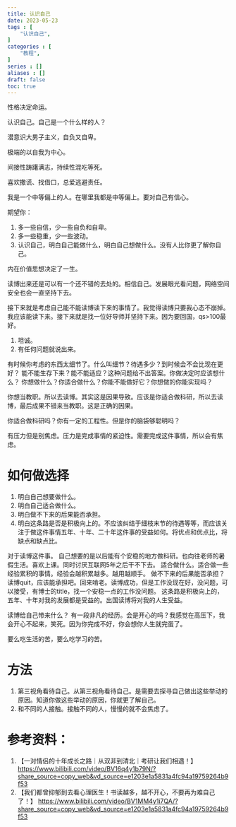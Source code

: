 ```yaml
---
title: 认识自己
date: 2023-05-23
tags : [
	"认识自己",
]
categories : [
	"教程",
]
series : []
aliases : []
draft: false
toc: true
---
```


性格决定命运。

认识自己。自己是一个什么样的人？

潜意识大男子主义，自负又自卑。

极端的以自我为中心。

间接性踌躇满志，持续性混吃等死。

喜欢撒谎、找借口，总爱逃避责任。

我是一个中等偏上的人。在哪里我都是中等偏上。要对自己有信心。

期望你：
1. 多一些自信，少一些自负和自卑。
2. 多一些稳重，少一些波动。
3. 认识自己，明白自己能做什么，明白自己想做什么。没有人比你更了解你自己。

内在价值思想决定了一生。

读博出来还是可以有一个还不错的去处的。相信自己。发展眼光看问题，网络空间安全也会一直坚持下去。

接下来就是考虑自己能不能读博读下来的事情了。我觉得读博只要我心态不崩掉。我应该能读下来。接下来就是找一位好导师并坚持下来。因为要回国，qs>100最好。

1. 坦诚。
2. 有任何问题就说出来。

有时候你考虑的东西太细节了。什么叫细节？待遇多少？到时候会不会比现在更好？
能不能生存下来？能不能适应？这种问题给不出答案。你做决定时应该想什么？
你想做什么？你适合做什么？你能不能做好它？你想做的你能实现吗？

你想当教职。所以去读博。其实这是因果导致。应该是你适合做科研，所以去读博，最后成果不错来当教职。这是正确的因果。

你适合做科研吗？你有一定的工程性。但是你的脑袋够聪明吗？

有压力但是别焦虑。压力是完成事情的紧迫性。需要完成这件事情，所以会有焦虑。

# 如何做选择
1. 明白自己想要做什么。
2. 明白自己适合做什么。
3. 明白做不下来的后果能否承担。
5. 明白这条路是否是积极向上的。不应该纠结于细枝末节的待遇等等，而应该关注于做这件事情五年、十年、二十年这件事的受益如何。将优点和优点比，将缺点和缺点比。

对于读博这件事。
自己想要的是以后能有个安稳的地方做科研。也向往老师的暑假生活。喜欢上课。同时讨厌互联网5年之后干不下去。
适合做什么。适合做一些经验累积的事情。经验会越积累越多。越用越顺手。
做不下来的后果能否承担？读博quit，应该能承担吧。回来啃老。读博成功，但是工作没现在好，没问题，可以接受，有博士的title，找一个安稳一点的工作没问题。
这条路是积极向上的，五年、十年对我的发展都是受益的。出国读博将对我的人生受益。

读博给自己带来什么？
有一段非凡的经历。会是开心的吗？我感觉在高压下，我会开心不起来，笑死。因为你完成不好，你会想你人生就完蛋了。

要么吃生活的苦，要么吃学习的苦。

# 方法
1. 第三视角看待自己。从第三视角看待自己。是需要去探寻自己做出这些举动的原因。知道你做这些举动的原因，你就更了解自己。
2. 和不同的人接触。接触不同的人，慢慢的就不会焦虑了。

# 参考资料：
1. 【一对情侣的十年成长之路｜从双非到清北｜考研让我们相遇！】 https://www.bilibili.com/video/BV16q4y1b79N/?share_source=copy_web&vd_source=e1203e1a5831a4fc94a19759264b9f53
2. 【我们都曾抑郁到去看心理医生！书读越多，越不开心，不要再为难自己了！】 https://www.bilibili.com/video/BV1MM4y1i7QA/?share_source=copy_web&vd_source=e1203e1a5831a4fc94a19759264b9f53

